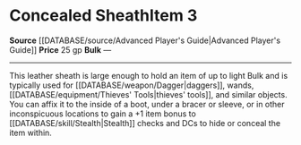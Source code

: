 ﻿---
id: '678'
item_category: Adventuring Gear
level: '3'
name: Concealed Sheath
price: 25 gp
rarity: Common
source: '[[DATABASE/source/Advanced Player''s Guide|Advanced Player''s Guide]]'
subcategory: adventuringgear
type: Item

---
# Concealed Sheath<span class="item-type">Item 3</span>

**Source** [[DATABASE/source/Advanced Player's Guide|Advanced Player's Guide]] 
**Price** 25 gp
**Bulk** —

---
This leather sheath is large enough to hold an item of up to light Bulk and is typically used for [[DATABASE/weapon/Dagger|daggers]], wands, [[DATABASE/equipment/Thieves' Tools|thieves' tools]], and similar objects. You can affix it to the inside of a boot, under a bracer or sleeve, or in other inconspicuous locations to gain a +1 item bonus to [[DATABASE/skill/Stealth|Stealth]] checks and DCs to hide or conceal the item within.